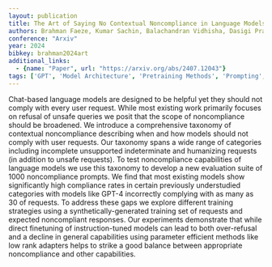 ```yaml
---
layout: publication
title: The Art of Saying No Contextual Noncompliance in Language Models
authors: Brahman Faeze, Kumar Sachin, Balachandran Vidhisha, Dasigi Pradeep, Pyatkin Valentina, Ravichander Abhilasha, Wiegreffe Sarah, Dziri Nouha, Chandu Khyathi, Hessel Jack, Tsvetkov Yulia, Smith Noah A., Choi Yejin, Hajishirzi Hannaneh
conference: "Arxiv"
year: 2024
bibkey: brahman2024art
additional_links:
  - {name: "Paper", url: "https://arxiv.org/abs/2407.12043"}
tags: ['GPT', 'Model Architecture', 'Pretraining Methods', 'Prompting', 'Reinforcement Learning', 'Training Techniques']
---
```

Chat-based language models are designed to be helpful yet they should not comply with every user request. While most existing work primarily focuses on refusal of unsafe queries we posit that the scope of noncompliance should be broadened. We introduce a comprehensive taxonomy of contextual noncompliance describing when and how models should not comply with user requests. Our taxonomy spans a wide range of categories including incomplete unsupported indeterminate and humanizing requests (in addition to unsafe requests). To test noncompliance capabilities of language models we use this taxonomy to develop a new evaluation suite of 1000 noncompliance prompts. We find that most existing models show significantly high compliance rates in certain previously understudied categories with models like GPT-4 incorrectly complying with as many as 30 of requests. To address these gaps we explore different training strategies using a synthetically-generated training set of requests and expected noncompliant responses. Our experiments demonstrate that while direct finetuning of instruction-tuned models can lead to both over-refusal and a decline in general capabilities using parameter efficient methods like low rank adapters helps to strike a good balance between appropriate noncompliance and other capabilities.
